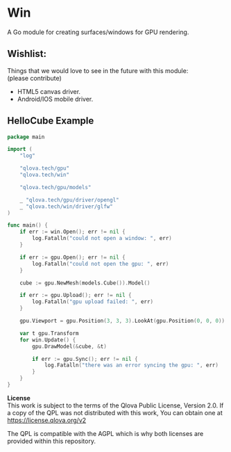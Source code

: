 # Win

A Go module for creating surfaces/windows for GPU rendering.

## Wishlist:
Things that we would love to see in the future with this module:  
(please contribute)

* HTML5 canvas driver.
* Android/IOS mobile driver.

## HelloCube Example

```go
package main

import (
	"log"

	"qlova.tech/gpu"
	"qlova.tech/win"

	"qlova.tech/gpu/models"

	_ "qlova.tech/gpu/driver/opengl"
	_ "qlova.tech/win/driver/glfw"
)

func main() {
	if err := win.Open(); err != nil {
		log.Fatalln("could not open a window: ", err)
	}

	if err := gpu.Open(); err != nil {
		log.Fatalln("could not open the gpu: ", err)
	}

	cube := gpu.NewMesh(models.Cube()).Model()

	if err := gpu.Upload(); err != nil {
		log.Fatalln("gpu upload failed: ", err)
	}

	gpu.Viewport = gpu.Position(3, 3, 3).LookAt(gpu.Position(0, 0, 0))

	var t gpu.Transform
	for win.Update() {
		gpu.DrawModel(&cube, &t)

		if err := gpu.Sync(); err != nil {
			log.Fatalln("there was an error syncing the gpu: ", err)
		}
	}
}
```

**License**  
This work is subject to the terms of the Qlova Public
License, Version 2.0. If a copy of the QPL was not distributed with this
work, You can obtain one at https://license.qlova.org/v2

The QPL is compatible with the AGPL which is why both licenses are provided within this repository.